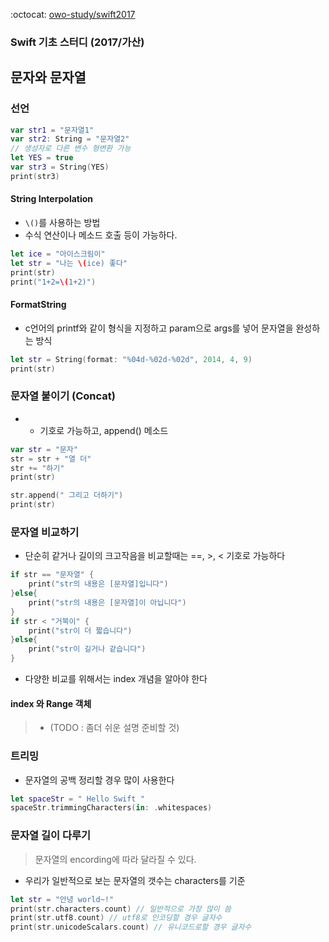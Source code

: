 :octocat: [owo-study/swift2017](https://github.com/owo-study/swift2017)
### Swift 기초 스터디 (2017/가산)

## 문자와 문자열

### 선언

```swift
var str1 = "문자열1"
var str2: String = "문자열2"
// 생성자로 다른 변수 형변환 가능
let YES = true
var str3 = String(YES)
print(str3)
```

#### String Interpolation
- `\()`를 사용하는 방법
- 수식 연산이나 메소드 호출 등이 가능하다.

```swift
let ice = "아이스크림이"
let str = "나는 \(ice) 좋다"
print(str)
print("1+2=\(1+2)")
```

#### FormatString
- c언어의 printf와 같이 형식을 지정하고 param으로 args를 넣어 문자열을 완성하는 방식

```swift
let str = String(format: "%04d-%02d-%02d", 2014, 4, 9)
print(str)
```

### 문자열 붙이기 (Concat)
- + 기호로 가능하고, append() 메소드

```swift
var str = "문자"
str = str + "열 더"
str += "하기"
print(str)

str.append(" 그리고 더하기")
print(str)
```

### 문자열 비교하기
- 단순히 같거나 길이의 크고작음을 비교할때는 ==, >, < 기호로 가능하다

```swift
if str == "문자열" {
    print("str의 내용은 [문자열]입니다")
}else{
    print("str의 내용은 [문자열]이 아닙니다")
}
if str < "거북이" {
    print("str이 더 짧습니다")
}else{
    print("str이 길거나 같습니다")
}
```

- 다양한 비교를 위해서는 index 개념을 알아야 한다

#### index 와 Range 객체
> - (TODO : 좀더 쉬운 설명 준비할 것)

### 트리밍
- 문자열의 공백 정리할 경우 많이 사용한다

```swift
let spaceStr = " Hello Swift "
spaceStr.trimmingCharacters(in: .whitespaces)
```

### 문자열 길이 다루기
> 문자열의 encording에 따라 달라질 수 있다.

- 우리가 일반적으로 보는 문자열의 갯수는 characters를 기준

```swift
let str = "안녕 world~!"
print(str.characters.count) // 일반적으로 가장 많이 씀
print(str.utf8.count) // utf8로 인코딩할 경우 글자수
print(str.unicodeScalars.count) // 유니코드로할 경우 글자수
```
